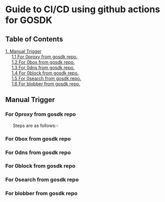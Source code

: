 # Guide to CI/CD using github actions for GOSDK

## Table of Contents
[1. Manual Trigger](#manual-trigger)<br />
&nbsp;&nbsp;&nbsp;&nbsp; [1.1 For 0proxy from gosdk repo.](#for-0proxy-from-gosdk-repo)<br />
&nbsp;&nbsp;&nbsp;&nbsp; [1.2 For 0box from gosdk repo.](#for-0box-from-gosdk-repo)<br />
&nbsp;&nbsp;&nbsp;&nbsp; [1.3 For 0dns from gosdk repo.](#for-0dns-from-gosdk-repo)<br />
&nbsp;&nbsp;&nbsp;&nbsp; [1.4 For 0block from gosdk repo.](#for-0block-from-gosdk-repo)<br />
&nbsp;&nbsp;&nbsp;&nbsp; [1.5 For 0search from gosdk repo.](#for-0search-from-gosdk-repo)<br />
&nbsp;&nbsp;&nbsp;&nbsp; [1.6 For blobber from gosdk repo.](#for-blobber-from-gosdk-repo)<br />

## Manual Trigger
   

### For 0proxy from gosdk repo
&nbsp;&nbsp;&nbsp;&nbsp;&nbsp;&nbsp;Steps are as follows:-


### For 0box from gosdk repo


### For 0dns from gosdk repo


### For 0block from gosdk repo


### For 0search from gosdk repo


### For blobber from gosdk repo
